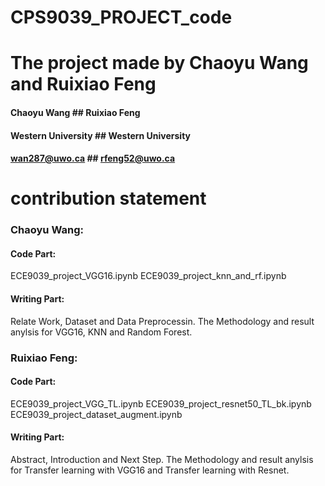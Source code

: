 # CPS9039_PROJECT_code



# The project made by Chaoyu Wang and Ruixiao Feng

#### Chaoyu Wang              ## Ruixiao Feng
#### Western University       ## Western University
#### wan287@uwo.ca            ## rfeng52@uwo.ca

# contribution statement

### Chaoyu Wang: 
#### Code Part:
ECE9039_project_VGG16.ipynb
ECE9039_project_knn_and_rf.ipynb

#### Writing Part:
Relate Work, Dataset and Data Preprocessin. The Methodology and result anylsis for VGG16, KNN and Random Forest.

### Ruixiao Feng: 
#### Code Part:
ECE9039_project_VGG_TL.ipynb
ECE9039_project_resnet50_TL_bk.ipynb
ECE9039_project_dataset_augment.ipynb

#### Writing Part:
Abstract, Introduction and Next Step. The Methodology and result anylsis for Transfer learning with VGG16 and Transfer learning with Resnet.

